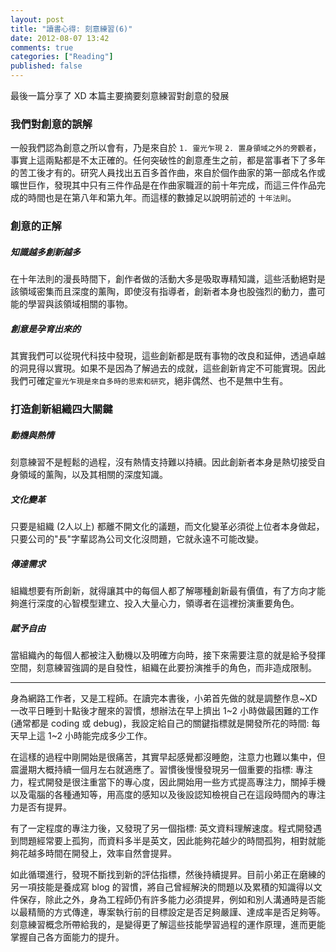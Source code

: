 ```yaml
---
layout: post
title: "讀書心得: 刻意練習(6)"
date: 2012-08-07 13:42
comments: true
categories: ["Reading"]
published: false
---
```


最後一篇分享了 XD 本篇主要摘要刻意練習對創意的發展

<!-- more -->

### 我們對創意的誤解

一般我們認為創意之所以會有，乃是來自於 `1. 靈光乍現` `2. 置身領域之外的旁觀者`，
事實上這兩點都是不太正確的。任何突破性的創意產生之前，都是當事者下了多年的苦工後才有的。研究人員找出五百多首作曲，來自於個作曲家的第一部成名作或曠世巨作，發現其中只有三件作品是在作曲家職涯的前十年完成，而這三件作品完成的時間也是在第八年和第九年。而這樣的數據足以說明前述的 `十年法則`。

### 創意的正解

##### 知識越多創新越多

在十年法則的漫長時間下，創作者做的活動大多是吸取專精知識，這些活動絕對是該領域密集而且深度的薰陶，即使沒有指導者，創新者本身也股強烈的動力，盡可能的學習與該領域相關的事物。

##### 創意是孕育出來的

其實我們可以從現代科技中發現，這些創新都是既有事物的改良和延伸，透過卓越的洞見得以實現。如果不是因為了解過去的成就，這些創新肯定不可能實現。因此我們可確定`靈光乍現是來自多時的思索和研究`，絕非偶然、也不是無中生有。

### 打造創新組織四大關鍵

##### 動機與熱情

刻意練習不是輕鬆的過程，沒有熱情支持難以持續。因此創新者本身是熱切接受自身領域的薰陶，以及其相關的深度知識。

##### 文化變革

只要是組織 (2人以上) 都離不開文化的議題，而文化變革必須從上位者本身做起，只要公司的"長"字輩認為公司文化沒問題，它就永遠不可能改變。

##### 傳達需求

組織想要有所創新，就得讓其中的每個人都了解哪種創新最有價值，有了方向才能夠進行深度的心智模型建立、投入大量心力，領導者在這裡扮演重要角色。

##### 賦予自由

當組織內的每個人都被注入動機以及明確方向時，接下來需要注意的就是給予發揮空間，刻意練習強調的是自發性，組織在此要扮演推手的角色，而非造成限制。

------------------

身為網路工作者，又是工程師。在讀完本書後，小弟首先做的就是調整作息~XD 一改平日睡到十點後才醒來的習慣，想辦法在早上擠出 1~2 小時做最困難的工作 (通常都是 coding 或 debug)，我設定給自己的關鍵指標就是開發所花的時間: 每天早上這 1~2 小時能完成多少工作。

在這樣的過程中剛開始是很痛苦，其實早起感覺都沒睡飽，注意力也難以集中，但震盪期大概持續一個月左右就適應了。習慣後慢慢發現另一個重要的指標: 專注力，程式開發是很注重當下的專心度，因此開始用一些方式提高專注力，關掉手機以及電腦的各種通知等，用高度的感知以及後設認知檢視自己在這段時間內的專注力是否有提昇。

有了一定程度的專注力後，又發現了另一個指標: 英文資料理解速度。程式開發遇到問題經常要上孤狗，而資料多半是英文，因此能夠花越少的時間孤狗，相對就能夠花越多時間在開發上，效率自然會提昇。

如此循環進行，發現不斷找到新的評估指標，然後持續提昇。目前小弟正在磨練的另一項技能是養成寫 blog 的習慣，將自己曾經解決的問題以及累積的知識得以文件保存，除此之外，身為工程師仍有許多能力必須提昇，例如和別人溝通時是否能以最精簡的方式傳達，專案執行前的目標設定是否足夠嚴謹、達成率是否足夠等。刻意練習概念所帶給我的，是變得更了解這些技能學習過程的運作原理，進而更能掌握自己各方面能力的提升。

